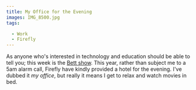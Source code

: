 ```yaml
---
title: My Office for the Evening
images: IMG_8500.jpg
tags:

  - Work
  - Firefly
---
```

As anyone who's interested in technology and education should be able to tell you; this week is the [Bett show](http://www.bettshow.com/). This year, rather than subject me to a 5am alarm call, Firefly have kindly provided a hotel for the evening. I've dubbed it _my office_, but really it means I get to relax and watch movies in bed.